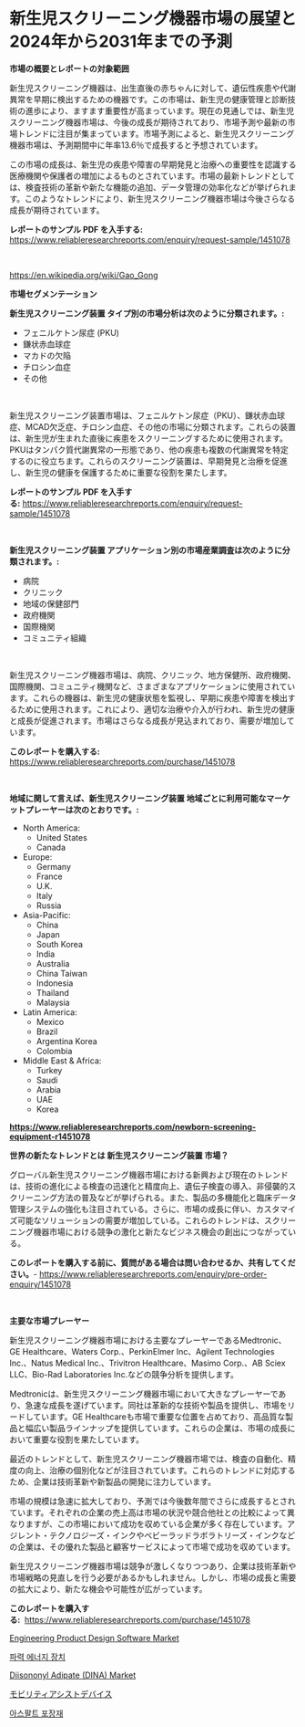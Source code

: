 <p><h1>新生児スクリーニング機器市場の展望と2024年から2031年までの予測</h1></p><p><strong>市場の概要とレポートの対象範囲</strong></p>
<p><p>新生児スクリーニング機器は、出生直後の赤ちゃんに対して、遺伝性疾患や代謝異常を早期に検出するための機器です。この市場は、新生児の健康管理と診断技術の進歩により、ますます重要性が高まっています。現在の見通しでは、新生児スクリーニング機器市場は、今後の成長が期待されており、市場予測や最新の市場トレンドに注目が集まっています。市場予測によると、新生児スクリーニング機器市場は、予測期間中に年率13.6％で成長すると予想されています。</p><p>この市場の成長は、新生児の疾患や障害の早期発見と治療への重要性を認識する医療機関や保護者の増加によるものとされています。市場の最新トレンドとしては、検査技術の革新や新たな機能の追加、データ管理の効率化などが挙げられます。このようなトレンドにより、新生児スクリーニング機器市場は今後さらなる成長が期待されています。</p></p>
<p><strong>レポートのサンプル PDF を入手する:</strong> <a href="https://www.reliableresearchreports.com/enquiry/request-sample/1451078">https://www.reliableresearchreports.com/enquiry/request-sample/1451078</a></p>
<p>&nbsp;</p>
<p><a href="https://en.wikipedia.org/wiki/Gao_Gong">https://en.wikipedia.org/wiki/Gao_Gong</a></p>
<p><strong>市場セグメンテーション</strong></p>
<p><strong>新生児スクリーニング装置 タイプ別の市場分析は次のように分類されます。:</strong></p>
<p><ul><li>フェニルケトン尿症 (PKU)</li><li>鎌状赤血球症</li><li>マカドの欠陥</li><li>チロシン血症</li><li>その他</li></ul></p>
<p>&nbsp;</p>
<p><p>新生児スクリーニング装置市場は、フェニルケトン尿症（PKU）、鎌状赤血球症、MCAD欠乏症、チロシン血症、その他の市場に分類されます。これらの装置は、新生児が生まれた直後に疾患をスクリーニングするために使用されます。PKUはタンパク質代謝異常の一形態であり、他の疾患も複数の代謝異常を特定するのに役立ちます。これらのスクリーニング装置は、早期発見と治療を促進し、新生児の健康を保護するために重要な役割を果たします。</p></p>
<p><strong>レポートのサンプル PDF を入手する:</strong>&nbsp;<a href="https://www.reliableresearchreports.com/enquiry/request-sample/1451078">https://www.reliableresearchreports.com/enquiry/request-sample/1451078</a></p>
<p>&nbsp;</p>
<p><strong> 新生児スクリーニング装置 アプリケーション別の市場産業調査は次のように分類されます。:</strong></p>
<p><ul><li>病院</li><li>クリニック</li><li>地域の保健部門</li><li>政府機関</li><li>国際機関</li><li>コミュニティ組織</li></ul></p>
<p>&nbsp;</p>
<p><p>新生児スクリーニング機器市場は、病院、クリニック、地方保健所、政府機関、国際機関、コミュニティ機関など、さまざまなアプリケーションに使用されています。これらの機器は、新生児の健康状態を監視し、早期に疾患や障害を検出するために使用されます。これにより、適切な治療や介入が行われ、新生児の健康と成長が促進されます。市場はさらなる成長が見込まれており、需要が増加しています。</p></p>
<p><strong>このレポートを購入する:</strong>&nbsp; <a href="https://www.reliableresearchreports.com/purchase/1451078">https://www.reliableresearchreports.com/purchase/1451078</a></p>
<p>&nbsp;</p>
<p><strong>地域に関して言えば、新生児スクリーニング装置 地域ごとに利用可能なマーケットプレーヤーは次のとおりです。:</strong></p>
<p><ul>
    <li>
        North America:
        <ul>
            <li>United States</li>
            <li>Canada</li>
        </ul>
    </li>
    <li>
        Europe:
        <ul>
            <li>Germany</li>
            <li>France</li>
            <li>U.K.</li>
            <li>Italy</li>
            <li>Russia</li>
        </ul>
    </li>
    <li>
        Asia-Pacific:
        <ul>
            <li>China</li>
            <li>Japan</li>
            <li>South Korea</li>
            <li>India</li>
            <li>Australia</li>
            <li>China Taiwan</li>
            <li>Indonesia</li>
            <li>Thailand</li>
            <li>Malaysia</li>
        </ul>
    </li>
    <li>
        Latin America:
        <ul>
            <li>Mexico</li>
            <li>Brazil</li>
            <li>Argentina Korea</li>
            <li>Colombia</li>
        </ul>
    </li>
    <li>
        Middle East & Africa:
        <ul>
            <li>Turkey</li>
            <li>Saudi</li>
            <li>Arabia</li>
            <li>UAE</li>
            <li>Korea</li>
        </ul>
    </li>
    </ul></p>
<p><strong><a href="https://www.reliableresearchreports.com/newborn-screening-equipment-r1451078">https://www.reliableresearchreports.com/newborn-screening-equipment-r1451078</a></strong>&nbsp;</p>
<p><strong>世界の新たなトレンドとは 新生児スクリーニング装置 市場？</strong></p>
<p><p>グローバル新生児スクリーニング機器市場における新興および現在のトレンドは、技術の進化による検査の迅速化と精度向上、遺伝子検査の導入、非侵襲的スクリーニング方法の普及などが挙げられる。また、製品の多機能化と臨床データ管理システムの強化も注目されている。さらに、市場の成長に伴い、カスタマイズ可能なソリューションの需要が増加している。これらのトレンドは、スクリーニング機器市場における競争の激化と新たなビジネス機会の創出につながっている。</p></p>
<p><strong>このレポートを購入する前に、質問がある場合は問い合わせるか、共有してください。</strong>- <a href="https://www.reliableresearchreports.com/enquiry/pre-order-enquiry/1451078">https://www.reliableresearchreports.com/enquiry/pre-order-enquiry/1451078</a></p>
<p>&nbsp;</p>
<p><strong>主要な市場プレーヤー</strong></p>
<p><p>新生児スクリーニング機器市場における主要なプレーヤーであるMedtronic、GE Healthcare、Waters Corp.、PerkinElmer Inc、Agilent Technologies Inc.、Natus Medical Inc.、Trivitron Healthcare、Masimo Corp.、AB Sciex LLC、Bio-Rad Laboratories Inc.などの競争分析を提供します。</p><p>Medtronicは、新生児スクリーニング機器市場において大きなプレーヤーであり、急速な成長を遂げています。同社は革新的な技術や製品を提供し、市場をリードしています。GE Healthcareも市場で重要な位置を占めており、高品質な製品と幅広い製品ラインナップを提供しています。これらの企業は、市場の成長において重要な役割を果たしています。</p><p>最近のトレンドとして、新生児スクリーニング機器市場では、検査の自動化、精度の向上、治療の個別化などが注目されています。これらのトレンドに対応するため、企業は技術革新や新製品の開発に注力しています。</p><p>市場の規模は急速に拡大しており、予測では今後数年間でさらに成長するとされています。それぞれの企業の売上高は市場の状況や競合他社との比較によって異なりますが、この市場において成功を収めている企業が多く存在しています。アジレント・テクノロジーズ・インクやベビーラッドラボラトリーズ・インクなどの企業は、その優れた製品と顧客サービスによって市場で成功を収めています。</p><p>新生児スクリーニング機器市場は競争が激しくなりつつあり、企業は技術革新や市場戦略の見直しを行う必要があるかもしれません。しかし、市場の成長と需要の拡大により、新たな機会や可能性が広がっています。</p></p>
<p><strong>このレポートを購入する:</strong>&nbsp;&nbsp;<a href="https://www.reliableresearchreports.com/purchase/1451078">https://www.reliableresearchreports.com/purchase/1451078</a></p>
<p><p><a href="https://issuu.com/reportprime-2/docs/engineering-product-design-software-market-size-20">Engineering Product Design Software Market</a></p><p><a href="https://github.com/LuckeyCorbin/Market-Research-Report-List-2/blob/main/375168228249.md">파력 에너지 장치</a></p><p><a href="https://github.com/fernandomillshz/Market-Research-Report-List-1/blob/main/diisononyl-adipate-dina-market.md">Diisononyl Adipate (DINA) Market</a></p><p><a href="https://github.com/RandallRunte2023/Market-Research-Report-List-2/blob/main/976156120712.md">モビリティアシストデバイス</a></p><p><a href="https://github.com/shampaakter36/Market-Research-Report-List-2/blob/main/423613628248.md">아스팔트 포장재</a></p></p>